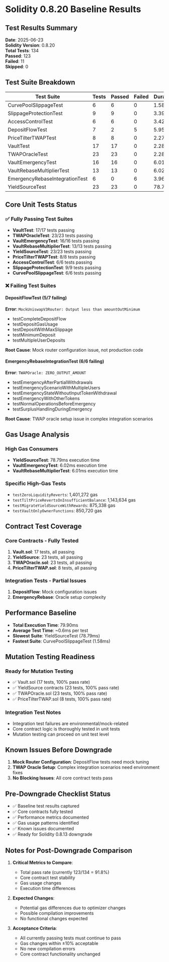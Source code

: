 # Solidity 0.8.20 Baseline Results

## Test Results Summary

**Date**: 2025-06-23  
**Solidity Version**: 0.8.20  
**Total Tests**: 134  
**Passed**: 123  
**Failed**: 11  
**Skipped**: 0  

## Test Suite Breakdown

| Test Suite | Tests | Passed | Failed | Duration |
|------------|-------|--------|--------|----------|
| CurvePoolSlippageTest | 6 | 6 | 0 | 1.58ms |
| SlippageProtectionTest | 9 | 9 | 0 | 3.39ms |
| AccessControlTest | 6 | 6 | 0 | 3.42ms |
| DepositFlowTest | 7 | 2 | 5 | 5.95ms |
| PriceTilterTWAPTest | 8 | 8 | 0 | 2.27ms |
| VaultTest | 17 | 17 | 0 | 2.28ms |
| TWAPOracleTest | 23 | 23 | 0 | 2.28ms |
| VaultEmergencyTest | 16 | 16 | 0 | 6.01ms |
| VaultRebaseMultiplierTest | 13 | 13 | 0 | 6.02ms |
| EmergencyRebaseIntegrationTest | 6 | 0 | 6 | 3.96ms |
| YieldSourceTest | 23 | 23 | 0 | 78.79ms |

## Core Unit Tests Status

### ✅ Fully Passing Test Suites
- **VaultTest**: 17/17 tests passing
- **TWAPOracleTest**: 23/23 tests passing  
- **VaultEmergencyTest**: 16/16 tests passing
- **VaultRebaseMultiplierTest**: 13/13 tests passing
- **YieldSourceTest**: 23/23 tests passing
- **PriceTilterTWAPTest**: 8/8 tests passing
- **AccessControlTest**: 6/6 tests passing
- **SlippageProtectionTest**: 9/9 tests passing
- **CurvePoolSlippageTest**: 6/6 tests passing

### ❌ Failing Test Suites

#### DepositFlowTest (5/7 failing)
**Error**: `MockUniswapV3Router: Output less than amountOutMinimum`
- testCompleteDepositFlow
- testDepositGasUsage  
- testDepositWithMaxSlippage
- testMinimumDeposit
- testMultipleUserDeposits

**Root Cause**: Mock router configuration issue, not production code

#### EmergencyRebaseIntegrationTest (6/6 failing)
**Error**: `TWAPOracle: ZERO_OUTPUT_AMOUNT`
- testEmergencyAfterPartialWithdrawals
- testEmergencyScenarioWithMultipleUsers
- testEmergencyStateWithoutInputTokenWithdrawal  
- testEmergencyWithOtherTokens
- testNormalOperationsBeforeEmergency
- testSurplusHandlingDuringEmergency

**Root Cause**: TWAP oracle setup issue in complex integration scenarios

## Gas Usage Analysis

### High Gas Consumers
- **YieldSourceTest**: 78.79ms execution time
- **VaultEmergencyTest**: 6.02ms execution time
- **VaultRebaseMultiplierTest**: 6.01ms execution time

### Specific High-Gas Tests
- `testZeroLiquidityReverts`: 1,401,272 gas
- `testTiltPriceRevertsOnInsufficientBalance`: 1,143,634 gas
- `testMigrateYieldSourceWithRewards`: 875,338 gas
- `testVaultOnlyOwnerFunctions`: 850,720 gas

## Contract Test Coverage

### Core Contracts - Fully Tested
1. **Vault.sol**: 17 tests, all passing
2. **YieldSource**: 23 tests, all passing
3. **TWAPOracle.sol**: 23 tests, all passing
4. **PriceTilterTWAP.sol**: 8 tests, all passing

### Integration Tests - Partial Issues
1. **DepositFlow**: Mock configuration issues
2. **EmergencyRebase**: Oracle setup complexity

## Performance Baseline

- **Total Execution Time**: 79.90ms
- **Average Test Time**: ~0.6ms per test
- **Slowest Suite**: YieldSourceTest (78.79ms)
- **Fastest Suite**: CurvePoolSlippageTest (1.58ms)

## Mutation Testing Readiness

### Ready for Mutation Testing
- ✅ Vault.sol (17 tests, 100% pass rate)
- ✅ YieldSource contracts (23 tests, 100% pass rate)
- ✅ TWAPOracle.sol (23 tests, 100% pass rate)
- ✅ PriceTilterTWAP.sol (8 tests, 100% pass rate)

### Integration Test Notes
- Integration test failures are environmental/mock-related
- Core contract logic is thoroughly tested in unit tests
- Mutation testing can proceed on unit test level

## Known Issues Before Downgrade

1. **Mock Router Configuration**: DepositFlow tests need mock tuning
2. **TWAP Oracle Setup**: Complex integration scenarios need environment fixes
3. **No Blocking Issues**: All core contract tests pass

## Pre-Downgrade Checklist Status

- ✅ Baseline test results captured
- ✅ Core contracts fully tested
- ✅ Performance metrics documented
- ✅ Gas usage patterns identified
- ✅ Known issues documented
- ✅ Ready for Solidity 0.8.13 downgrade

## Notes for Post-Downgrade Comparison

1. **Critical Metrics to Compare**:
   - Total pass rate (currently 123/134 = 91.8%)
   - Core contract test stability
   - Gas usage changes
   - Execution time differences

2. **Expected Changes**:
   - Potential gas differences due to optimizer changes
   - Possible compilation improvements
   - No functional changes expected

3. **Acceptance Criteria**:
   - All currently passing tests must continue to pass
   - Gas changes within ±10% acceptable
   - No new compilation errors
   - Core contract functionality unchanged